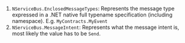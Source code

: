 
 1. `NServiceBus.EnclosedMessageTypes`: Represents the message type expressed in a .NET native full typename specification (including namespace). E.g. `MyContracts.MyEvent`
 1. `NServiceBus.MessageIntent`: Represents what the message intent is, most likely the value has to be `Send`.